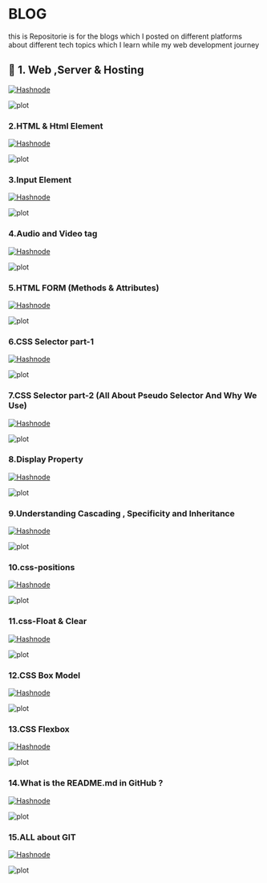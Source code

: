 # BLOG
this is Repositorie is for the  blogs which I posted on different  platforms about different tech topics which I learn while my web development journey



## 🔗 1. Web ,Server & Hosting

[![Hashnode](https://img.shields.io/badge/Hashnode-2962FF?style=for-the-badge&logo=hashnode&logoColor=white)](https://dipeshjoshi4.hashnode.dev/web-server-hosting)


![plot](https://images.unsplash.com/photo-1510915228340-29c85a43dcfe?ixlib=rb-4.0.3&ixid=MnwxMjA3fDB8MHxwcm9maWxlLXBhZ2V8MTN8fHxlbnwwfHx8fA%3D%3D&auto=format&fit=crop&w=500&q=60)


### 2.HTML & Html Element

 [![Hashnode](https://img.shields.io/badge/Hashnode-2962FF?style=for-the-badge&logo=hashnode&logoColor=white)](https://dipeshjoshi4.hashnode.dev/html-html-element)

![plot](https://images.unsplash.com/photo-1621839673705-6617adf9e890?ixlib=rb-4.0.3&ixid=MnwxMjA3fDB8MHxwaG90by1wYWdlfHx8fGVufDB8fHx8&auto=format&fit=crop&w=500&q=60)

### 3.Input Element

 [![Hashnode](https://img.shields.io/badge/Hashnode-2962FF?style=for-the-badge&logo=hashnode&logoColor=white)](https://dipeshjoshi4.hashnode.dev/input-elments)

![plot](https://images.unsplash.com/photo-1517626102333-83f7319aa06e?ixlib=rb-4.0.3&ixid=MnwxMjA3fDB8MHxwaG90by1wYWdlfHx8fGVufDB8fHx8&auto=format&fit=crop&w=500&q=60)


### 4.Audio and Video tag

  [![Hashnode](https://img.shields.io/badge/Hashnode-2962FF?style=for-the-badge&logo=hashnode&logoColor=white)](https://dipeshjoshi4.hashnode.dev/audio-and-video-tag)

![plot](https://images.unsplash.com/photo-1617042375876-a13e36732a04?ixlib=rb-4.0.3&ixid=MnwxMjA3fDB8MHxwaG90by1wYWdlfHx8fGVufDB8fHx8&auto=format&fit=crop&w=500&q=60)

### 5.HTML FORM (Methods & Attributes)

 [![Hashnode](https://img.shields.io/badge/Hashnode-2962FF?style=for-the-badge&logo=hashnode&logoColor=white)](https://dipeshjoshi4.hashnode.dev/html-form-methods-attributes)

![plot](https://images.unsplash.com/photo-1508317469940-e3de49ba902e?ixlib=rb-4.0.3&ixid=MnwxMjA3fDB8MHxwaG90by1wYWdlfHx8fGVufDB8fHx8&auto=format&fit=crop&w=500&q=60)

### 6.CSS Selector part-1

 [![Hashnode](https://img.shields.io/badge/Hashnode-2962FF?style=for-the-badge&logo=hashnode&logoColor=white)](https://dipeshjoshi4.hashnode.dev/css-selector-part-1)

![plot](https://images.unsplash.com/photo-1484417894907-623942c8ee29?ixlib=rb-4.0.3&ixid=MnwxMjA3fDB8MHxwaG90by1wYWdlfHx8fGVufDB8fHx8&auto=format&fit=crop&w=500&q=60)

### 7.CSS Selector part-2 (All About Pseudo Selector And Why We Use)

 [![Hashnode](https://img.shields.io/badge/Hashnode-2962FF?style=for-the-badge&logo=hashnode&logoColor=white)](https://dipeshjoshi4.hashnode.dev/all-about-pseudo-selector-and-why-we-use)

![plot](https://images.unsplash.com/photo-1484417894907-623942c8ee29?ixlib=rb-4.0.3&ixid=MnwxMjA3fDB8MHxwaG90by1wYWdlfHx8fGVufDB8fHx8&auto=format&fit=crop&w=500&q=60)

### 8.Display Property

 [![Hashnode](https://img.shields.io/badge/Hashnode-2962FF?style=for-the-badge&logo=hashnode&logoColor=white)](https://dipeshjoshi4.hashnode.dev/display-property)

![plot](https://images.unsplash.com/photo-1545446968-9baea3c7a4db?ixlib=rb-4.0.3&ixid=MnwxMjA3fDB8MHxwaG90by1wYWdlfHx8fGVufDB8fHx8&auto=format&fit=crop&w=500&q=80)

### 9.Understanding Cascading , Specificity and Inheritance

 [![Hashnode](https://img.shields.io/badge/Hashnode-2962FF?style=for-the-badge&logo=hashnode&logoColor=white)](https://dipeshjoshi4.hashnode.dev/understanding-cascading-specificity-and-inheritance)

![plot](https://images.unsplash.com/photo-1566837945700-30057527ade0?ixlib=rb-4.0.3&ixid=MnwxMjA3fDB8MHxwaG90by1wYWdlfHx8fGVufDB8fHx8&auto=format&fit=crop&w=500&q=80)

### 10.css-positions

[![Hashnode](https://img.shields.io/badge/Hashnode-2962FF?style=for-the-badge&logo=hashnode&logoColor=white)](https://dipeshjoshi4.hashnode.dev/css-positions)

![plot](https://images.unsplash.com/photo-1515879218367-8466d910aaa4?ixlib=rb-4.0.3&ixid=MnwxMjA3fDB8MHxwaG90by1wYWdlfHx8fGVufDB8fHx8&auto=format&fit=crop&w=500&q=80)

### 11.css-Float & Clear

[![Hashnode](https://img.shields.io/badge/Hashnode-2962FF?style=for-the-badge&logo=hashnode&logoColor=white)](https://dipeshjoshi4.hashnode.dev/css-float-clear)

![plot](https://images.unsplash.com/photo-1534972195531-d756b9bfa9f2?ixlib=rb-4.0.3&ixid=MnwxMjA3fDB8MHxwaG90by1wYWdlfHx8fGVufDB8fHx8&auto=format&fit=crop&w=500&q=80)

### 12.CSS Box Model

[![Hashnode](https://img.shields.io/badge/Hashnode-2962FF?style=for-the-badge&logo=hashnode&logoColor=white)](https://dipeshjoshi4.hashnode.dev/css-box-model)

![plot](https://images.unsplash.com/photo-1503437313881-503a91226402?ixlib=rb-4.0.3&ixid=MnwxMjA3fDB8MHxwaG90by1wYWdlfHx8fGVufDB8fHx8&auto=format&fit=crop&w=500&q=80)

### 13.CSS Flexbox

[![Hashnode](https://img.shields.io/badge/Hashnode-2962FF?style=for-the-badge&logo=hashnode&logoColor=white)](https://dipeshjoshi4.hashnode.dev/css-flexbox)

![plot](https://images.unsplash.com/photo-1484417894907-623942c8ee29?ixlib=rb-4.0.3&ixid=MnwxMjA3fDB8MHxwaG90by1wYWdlfHx8fGVufDB8fHx8&auto=format&fit=crop&w=500&q=80)

### 14.What is the README.md in GitHub ?

[![Hashnode](https://img.shields.io/badge/Hashnode-2962FF?style=for-the-badge&logo=hashnode&logoColor=white)](https://dipeshjoshi4.hashnode.dev/readmemd-github)

![plot](https://images.unsplash.com/photo-1618401471353-b98afee0b2eb?ixlib=rb-4.0.3&ixid=MnwxMjA3fDB8MHxwaG90by1wYWdlfHx8fGVufDB8fHx8&auto=format&fit=crop&w=500&q=80)

### 15.ALL about GIT

[![Hashnode](https://img.shields.io/badge/Hashnode-2962FF?style=for-the-badge&logo=hashnode&logoColor=white)](https://dipeshjoshi4.hashnode.dev/all-about-git)

![plot](https://images.unsplash.com/photo-1627399270231-7d36245355a9?ixlib=rb-4.0.3&ixid=MnwxMjA3fDB8MHxwaG90by1wYWdlfHx8fGVufDB8fHx8&auto=format&fit=crop&w=600&q=80)
